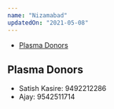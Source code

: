 ```yaml
---
name: "Nizamabad"
updatedOn: "2021-05-08"
---
```


- [Plasma Donors](#plasma-donors)

## Plasma Donors

- Satish Kasire: 9492212286
- Ajay: 9542511714
